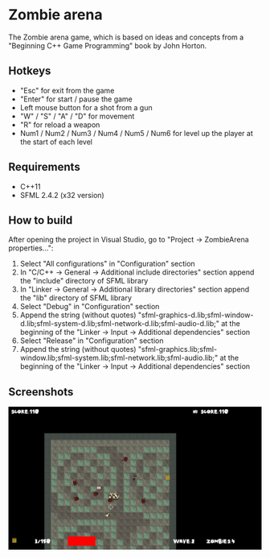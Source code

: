 # Zombie arena
The Zombie arena game, which is based on ideas and concepts from a "Beginning C++ Game Programming" book by John Horton.

Hotkeys
--------
- "Esc" for exit from the game
- "Enter" for start / pause the game
- Left mouse button for a shot from a gun
- "W" / "S" / "A" / "D"  for movement
- "R" for reload a weapon
- Num1 / Num2 / Num3 / Num4 / Num5 / Num6 for level up the player at the start of each level

Requirements
------------
- C++11
- SFML 2.4.2 (x32 version)

How to build 
------------
After opening the project in Visual Studio, go to "Project -> ZombieArena properties...":
1) Select "All configurations" in "Configuration" section
2) In "C/C++ -> General -> Additional include directories" section append the "include" directory of SFML library
3) In "Linker -> General -> Additional library directories" section append the "lib" directory of SFML library
4) Select "Debug" in "Configuration" section
5) Append the string (without quotes) "sfml-graphics-d.lib;sfml-window-d.lib;sfml-system-d.lib;sfml-network-d.lib;sfml-audio-d.lib;" at the beginning of the
"Linker -> Input -> Additional dependencies" section
6) Select "Release" in "Configuration" section
7) Append the string (without quotes) "sfml-graphics.lib;sfml-window.lib;sfml-system.lib;sfml-network.lib;sfml-audio.lib;" at the beginning of the
"Linker -> Input -> Additional dependencies" section

Screenshots
-----------
<p align="center">
  <img src="https://github.com/GameDevHQ/ZombieArena/blob/master/Screenshots/Screenshot_1.png"/>
</p>

